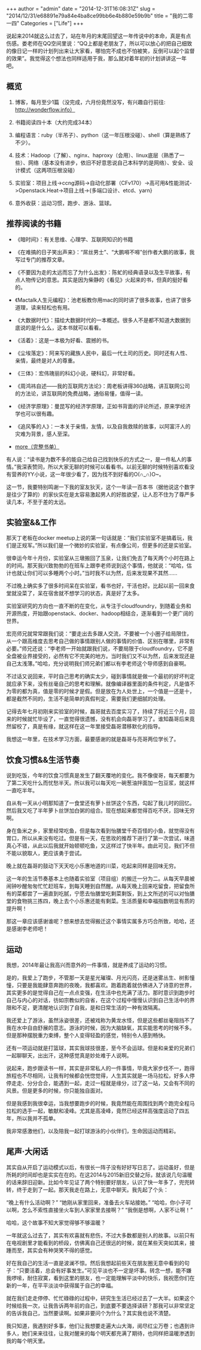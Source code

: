 +++
author = "admin"
date = "2014-12-31T16:08:31Z"
slug = "2014/12/31/e68891e79a84e4ba8ce99bb6e4b880e59b9b"
title = "我的二零一四"
Categories = ["Life"]
+++

说起来2014就这么过去了，站在年月的末尾回望这一年传说中的本命，真是有点伤感。娄老师在QQ空间里说：“QQ上都是老朋友了，所以可以放心的把自己细致的像日记一样的计划列出来让大家看，哪怕完不成也不怕被笑，反倒可以起个监督的效果”。我觉得这个想法也同样适用于我，那么就对着年初的计划讲讲这一年吧。


<!--more-->



## 概览







  1. 博客，每月至少1篇（没完成，六月份竟然没写，有兴趣自行前往: http://wonderflow.info）


  2. 书籍阅读四十本（大约完成34本）


  3. 编程语言：ruby（半吊子）、python（这一年压根没碰）、shell（算是熟练了不少）。


  4. 技术：Hadoop（了解）、nginx、haproxy（会用）、linux底层（熟悉了一些）、网络（基本没有进步，依旧不好意思说自己本科学的是网络）、安全、设计模式（这两项压根没碰）


  5. 实验室：项目上线->ccng源码->自动化部署（CFv170）->高可用&性能测试->Openstack.Heat->项目上线->{多端口设计、etcd、yarn}


  6. 意外收获：运动习惯，跑步、游泳、篮球。





## 推荐阅读的书籍







  * 《暗时间》：有关思维、心理学、互联网知识的书籍


  * 《在难搞的日子笑出声来》：“屌丝男士”、“大鹏嘚不嘚”创作者大鹏的故事，我写过专门的推荐文章。


  * 《不要因为走的太远而忘了为什么出发》：陈虻的经典语录以及生平故事，有点人物传记的意思。其实是因为柴静的《看见》火起来的书，但真的挺好看的。


  * 《Mactalk人生元编程》：池老板教你用mac的同时讲了很多故事，也讲了很多道理，读来轻松也有用。


  * 《大数据时代》：描绘大数据时代的一本概述。很多人不是都不知道大数据到底说的是什么么，这本书就可以看看。


  * 《活着》：这是一本极为好看、震撼的书。


  * 《尘埃落定》：阿来写的藏族人民中，最后一代土司的历史。同时还有人性、亲情，最终是对人的尊重。


  * 《三体》：宏伟瑰丽的科幻小说，硬科幻，非常好看。


  * 《周鸿祎自述——我的互联网方法论》：周老板讲得360战略，讲互联网公司的方法论，讲互联网的免费战略，通俗易懂，值得一读。


  * 《经济学原理》：曼昆写的经济学原理，正如书背面的评论所述，原来学经济学也可以很有趣。


  * 《追风筝的人》：一本关于亲情，友情，以及自我救赎的故事，以阿富汗人的灾难为背景，感人至深。


  * [more（完整书单）](https://app.yinxiang.com/l/AB2H4BYDzJROaK16N-6Rsh1v5ck_N4SjeHY)





有人说：“读书是为数不多的能自己给自己找到快乐的方式之一，是一件私人的事情。”我深表赞同，所以大家无聊的时候可以看看书。以前无聊的时候特别喜欢看没有营养的YY小说，这一年很少看了，因为找不到好看的O(∩_∩)O~。





这一节，我要特别鸣谢一下我的室友狄天，这个一年读一百本书（据他说这个数字是往少了算的）的家伙实在是太容易激起男人的好胜欲望，让人忍不住为了尊严多读几本，不至于差的太远。





## 实验室&&工作





那天丁老板在docker meetup上说的第一句话就是：“我们实验室不是搞着玩，我们是正规军。”所以我们是一个微妙的实验室，有点像公司，但更多的还是实验室。





很幸运今年十月份，实验室从三墩搬回了玉泉，让我们免去了每天两个小时在路上的时间。那天我兴致勃勃的在班车上跟李老师说到这个事情，他就说：“哈哈，估计也就让你们可以多睡两个小时。”当时我不以为然，后来发现果不其然……





不过晚上确实多了很多时间呆在实验室，看书也好，干活也好。比起以前一回来食堂就没菜了，呆在宿舍就不想学习的状态，真是好了太多。





实验室研究的方向也一直不断的在变化，从专注于cloudfoundry，到随着业务和开源热度，开始跟openstack、docker、hadoop相结合，逐渐看到一个更广阔的世界。





宏亮师兄就常常跟我们说：“要走出去多跟人交流，不要被一个小圈子给局限住，从一个跟高维度去思考自己做的事情跟别人做的事情的价值、区别在哪里，非常有必要。”师兄还说：“李老师一开始就跟我们说，不要局限于cloudfoundry，它不是全盘被业界接受的，必然有它不完美的地方。当时我们又不以为然，后来发现还是自己太浅薄。”哈哈，充分说明我们师兄弟们都以有李老师这个导师感到自豪啊。





不过话又说回来，平时自己思考的确实太少，碰到事情就是做一个最初的好坏判定就应承下来，没有丝毫自己的思考和理解。就像编译器里面的条件判定，凡是值不为零的都为真，值是零的时候才是假。但是放在为人处世上，一个值是一还是十，都是截然不同的，生活不是简单的真假判定，需要我们更细腻的处理。





记得去年七月初刚来实验室的时候，磊哥就去百度实习了，持续了将近三个月，回来的时候就忙毕设了，一直觉得很遗憾，没有机会向磊哥学习了。谁知磊哥后来竟然留校了，真是有缘，就这样在这一年里接受磊哥潜移默化的指导。





我想这一年里，在技术学习方面，最要感谢的就是磊哥与亮哥两位学长了。





## 饮食习惯&&生活节奏





说到吃饭，今年的饮食习惯真是发生了翻天覆地的变化。我不像俊哥，每天都要为了第二天吃什么而忧愁半天。所以我可以每天吃一碗葱油拌面加一包豆浆，就这样一直吃半年。





自从有一天从小明那知道了一食堂还有萝卜丝饼这个东西，勾起了我儿时的回忆。然后我又吃了半年萝卜丝饼加白粥的组合。现在想起来都觉得百吃不厌，回味无穷啊。





身在鱼米之乡，家里经常吃鱼，但是每次看到怡膳堂千奇百怪的小鱼，就觉得没有胃口，所以从来没有吃过。但是有一天，在思玫的推荐下进行了第一次尝试，味道真心不错，从此以后我就开始顿顿吃鱼，又这样过了快半年。由此可见，我们不但不能以貌取人，更应该勇于尝试。





晚上就在磊哥的鼓动下天天吃小乐惠地道的川菜，吃起来同样是回味无穷。





这一年的生活节奏基本上也随着实验室（项目组）的搬迁一分为二。从每天早晨被闹钟吵醒匆匆忙忙赶班车，到每天睡到自然醒。从每天晚上回来吃留食，把留食所有的菜都尝了一遍直到吃腻，宁愿去怡膳堂吃剩菜剩饭，到上文所述的可以对怡膳堂的食物挑三拣四，晚上去个小乐惠还能有剩菜。生活质量和幸福指数明显有质的提升啊！





那这一章应该感谢谁呢？想来想去觉得搬迁这个事情实属多方巧合所致，哈哈，还是感谢李老师吧！





## 运动





我想，2014年最让我高兴而意外的一件事情，就是养成了运动的习惯。





是的，我爱上了跑步，不管那一天是星光璀璨、月光闪亮，还是迷雾丛生、树影憧憧，只要是我能肆意奔跑的夜晚，我都喜欢。跑着跑着就仿佛进入了诗意的世界，其实更多的是觉得自己在一点点变强，在生活中也充满了活力。那时意识到跑步时自己与内心的对话，彷如宗教似的自省，在这个过程中慢慢认识到自己生活中的界限和不足，更清醒地认识到了自我，是和日常生活的一种有效隔离。





我还爱上了游泳，虽然泳姿很差，还被戏称为黄龙水怪，但是这些都丝毫阻挡不了我在水中自由舒展的意志。游泳的时候，因为大脑缺氧，其实能思考的时候不多。但是那种摆脱重力束缚，整个人变得轻盈的感觉，特别令人感到畅快。





还有一项运动就是打篮球，其实我球技很差，至今不会运球。但是和亲爱的兄弟们一起聊聊天，出出汗，这种感觉真是妙处难于人说啊。





说起来，跑步跟读书一样，其实是非常私人的一件事情，毕竟大家步伐不一，跑得旅程也不尽相同，让我有时候都会恍惚觉得，人生其实就是一场马拉松，好多人停停走走、分分合合，能遇到一起，走过一程就是缘分，过了这一站，又会有不同的风景。但是更多的时候，你只能独自面对。





但是我感到我很幸运，当我想要跑步的时候，我竟然能在周围找到两个跑完全程马拉松的选手一起，敏献和凌峰。尤其是高凌峰，竟然已经这样高强度运动了四五年，所以我并不孤单。





我非常感激他们，以及陪我一起打球游泳的小伙伴们，生命因运动而精彩。





## 尾声·大闲话





其实自从开启了运动模式以后，有很长一阵子没有好好写日志了。运动虽好，但是所耗的时间却也是实实在在的。在这2014与2015新旧交替之际，就该说几句温暖的话来辞旧迎新。比如今年见证了两个特别要好朋友，认识了快一年多了，兜兜转转，终于走到了一起。那天我走在路上，无意中聊天。我先起了个头：





“晚上有什么活动啊？” “她刚从家里回来，准备去火车站接她。” “哈哈，你小子可以啊，怎么不索性直接坐火车到人家家里去接啊？” “我倒是想啊，人家不让啊！”





哈哈，这个故事不知大家觉得够不够温暖？





一年就这么过去了，其实有欢喜就有悲伤，不过大多数都是别人的故事。以前只有在电视剧里才能看到的桥段，仿佛离自己还很远的时候，就在某些天突如其来，接踵而至，其实会有种哭笑不得的感觉。





好在我自己的生活一直是波澜不惊。然后我想起前些天在朋友圈无意中看到的句子：“只要活着，总会有好事发生。”可见平淡也不一定是坏事。转念一想，能不嫌我啰嗦，耐住寂寞，看到这里的朋友，也一定能理解平淡中的快乐，我祝愿你们在新的一年，在平平淡淡中获得属于自己的幸福。





就在我们走走停停、忙忙碌碌的过程中，研究生生活已经过去了一大半。如果这个时候给我一次，让我告诉两年前的自己，到底要不要选择读研？那我可以非常坚定的告诉我自己，当然要读啊。如果非要问个为什么？其实我也说不清楚。





我只知道，我遇到好多事，他们让我想要走遍大山大海，阅尽红尘万卷；也遇到许多人，她们来来往往，让我对醒来的每个明天都充满了期待，也同样把温暖渗透到我的每个明天里。



